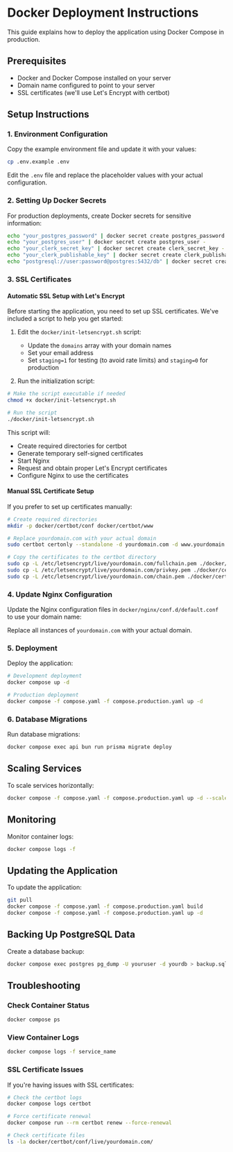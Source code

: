 # Docker Deployment Instructions

This guide explains how to deploy the application using Docker Compose in production.

## Prerequisites

- Docker and Docker Compose installed on your server
- Domain name configured to point to your server
- SSL certificates (we'll use Let's Encrypt with certbot)

## Setup Instructions

### 1. Environment Configuration

Copy the example environment file and update it with your values:

```bash
cp .env.example .env
```

Edit the `.env` file and replace the placeholder values with your actual configuration.

### 2. Setting Up Docker Secrets

For production deployments, create Docker secrets for sensitive information:

```bash
echo "your_postgres_password" | docker secret create postgres_password -
echo "your_postgres_user" | docker secret create postgres_user -
echo "your_clerk_secret_key" | docker secret create clerk_secret_key -
echo "your_clerk_publishable_key" | docker secret create clerk_publishable_key -
echo "postgresql://user:password@postgres:5432/db" | docker secret create database_url -
```

### 3. SSL Certificates

#### Automatic SSL Setup with Let's Encrypt

Before starting the application, you need to set up SSL certificates. We've included a script to help you get started:

1. Edit the `docker/init-letsencrypt.sh` script:
   - Update the `domains` array with your domain names
   - Set your email address
   - Set `staging=1` for testing (to avoid rate limits) and `staging=0` for production

2. Run the initialization script:

```bash
# Make the script executable if needed
chmod +x docker/init-letsencrypt.sh

# Run the script
./docker/init-letsencrypt.sh
```

This script will:
- Create required directories for certbot
- Generate temporary self-signed certificates
- Start Nginx
- Request and obtain proper Let's Encrypt certificates
- Configure Nginx to use the certificates

#### Manual SSL Certificate Setup

If you prefer to set up certificates manually:

```bash
# Create required directories
mkdir -p docker/certbot/conf docker/certbot/www

# Replace yourdomain.com with your actual domain
sudo certbot certonly --standalone -d yourdomain.com -d www.yourdomain.com

# Copy the certificates to the certbot directory
sudo cp -L /etc/letsencrypt/live/yourdomain.com/fullchain.pem ./docker/certbot/conf/
sudo cp -L /etc/letsencrypt/live/yourdomain.com/privkey.pem ./docker/certbot/conf/
sudo cp -L /etc/letsencrypt/live/yourdomain.com/chain.pem ./docker/certbot/conf/
```

### 4. Update Nginx Configuration

Update the Nginx configuration files in `docker/nginx/conf.d/default.conf` to use your domain name:

Replace all instances of `yourdomain.com` with your actual domain.

### 5. Deployment

Deploy the application:

```bash
# Development deployment
docker compose up -d

# Production deployment
docker compose -f compose.yaml -f compose.production.yaml up -d
```

### 6. Database Migrations

Run database migrations:

```bash
docker compose exec api bun run prisma migrate deploy
```

## Scaling Services

To scale services horizontally:

```bash
docker compose -f compose.yaml -f compose.production.yaml up -d --scale api=3
```

## Monitoring

Monitor container logs:

```bash
docker compose logs -f
```

## Updating the Application

To update the application:

```bash
git pull
docker compose -f compose.yaml -f compose.production.yaml build
docker compose -f compose.yaml -f compose.production.yaml up -d
```

## Backing Up PostgreSQL Data

Create a database backup:

```bash
docker compose exec postgres pg_dump -U youruser -d yourdb > backup.sql
```

## Troubleshooting

### Check Container Status

```bash
docker compose ps
```

### View Container Logs

```bash
docker compose logs -f service_name
```

### SSL Certificate Issues

If you're having issues with SSL certificates:

```bash
# Check the certbot logs
docker compose logs certbot

# Force certificate renewal
docker compose run --rm certbot renew --force-renewal

# Check certificate files
ls -la docker/certbot/conf/live/yourdomain.com/
``` 